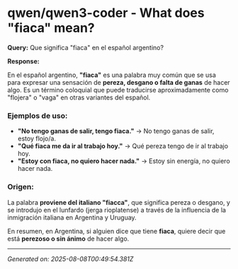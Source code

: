 # qwen/qwen3-coder - What does "fiaca" mean?

**Query:** Que significa "fiaca" en el español argentino?



**Response:**

En el español argentino, **"fiaca"** es una palabra muy común que se usa para expresar una sensación de **pereza, desgano o falta de ganas** de hacer algo. Es un término coloquial que puede traducirse aproximadamente como "flojera" o "vaga" en otras variantes del español.

### Ejemplos de uso:
- **"No tengo ganas de salir, tengo fiaca."** → No tengo ganas de salir, estoy flojo/a.
- **"Qué fiaca me da ir al trabajo hoy."** → Qué pereza tengo de ir al trabajo hoy.
- **"Estoy con fiaca, no quiero hacer nada."** → Estoy sin energía, no quiero hacer nada.

### Origen:
La palabra **proviene del italiano "fiacca"**, que significa pereza o desgano, y se introdujo en el lunfardo (jerga rioplatense) a través de la influencia de la inmigración italiana en Argentina y Uruguay.

En resumen, en Argentina, si alguien dice que tiene **fiaca**, quiere decir que está **perezoso o sin ánimo** de hacer algo.

---
*Generated on: 2025-08-08T00:49:54.381Z*
